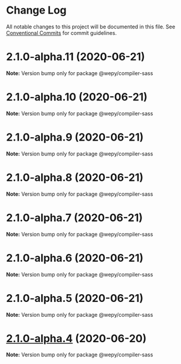 # Change Log

All notable changes to this project will be documented in this file.
See [Conventional Commits](https://conventionalcommits.org) for commit guidelines.

# 2.1.0-alpha.11 (2020-06-21)

**Note:** Version bump only for package @wepy/compiler-sass





# 2.1.0-alpha.10 (2020-06-21)

**Note:** Version bump only for package @wepy/compiler-sass





# 2.1.0-alpha.9 (2020-06-21)

**Note:** Version bump only for package @wepy/compiler-sass





# 2.1.0-alpha.8 (2020-06-21)

**Note:** Version bump only for package @wepy/compiler-sass





# 2.1.0-alpha.7 (2020-06-21)

**Note:** Version bump only for package @wepy/compiler-sass





# 2.1.0-alpha.6 (2020-06-21)

**Note:** Version bump only for package @wepy/compiler-sass





# 2.1.0-alpha.5 (2020-06-21)

**Note:** Version bump only for package @wepy/compiler-sass





# [2.1.0-alpha.4](https://github.com/Tencent/wepy/compare/v2.1.0-alpha.2...v2.1.0-alpha.4) (2020-06-20)

**Note:** Version bump only for package @wepy/compiler-sass
